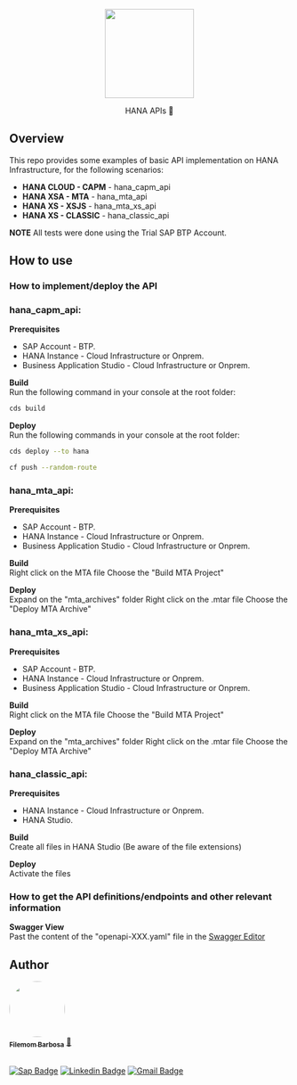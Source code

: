 <p align="center">
  <a href="#">
    <img src="https://cdn-icons-png.flaticon.com/512/627/627558.png" width="160" height="160" alt="" />
  </a>
</p>

<p align="center">HANA APIs 🚀</p>


## Overview
This repo provides some examples of basic API implementation on HANA Infrastructure, for the following scenarios:

- **HANA CLOUD - CAPM** - hana_capm_api
- **HANA XSA - MTA** - hana_mta_api
- **HANA XS - XSJS** - hana_mta_xs_api
- **HANA XS - CLASSIC** - hana_classic_api

**NOTE** All tests were done using the Trial SAP BTP Account.

## How to use

### How to implement/deploy the API

### hana_capm_api:
**Prerequisites**
- SAP Account - BTP.
- HANA Instance - Cloud Infrastructure or Onprem.
- Business Application Studio - Cloud Infrastructure or Onprem.

**Build**  
Run the following command in your console at the root folder:
```bash
cds build 	
```
**Deploy**  
Run the following commands in your console at the root folder:
```bash
cds deploy --to hana
```

```bash
cf push --random-route
```

### hana_mta_api:
**Prerequisites**
- SAP Account - BTP.
- HANA Instance - Cloud Infrastructure or Onprem.
- Business Application Studio - Cloud Infrastructure or Onprem.

**Build**  
Right click on the MTA file
Choose the "Build MTA Project"

**Deploy**  
Expand on the "mta_archives" folder 
Right click on the .mtar file
Choose the "Deploy MTA Archive"

### hana_mta_xs_api:
**Prerequisites**
- SAP Account - BTP.
- HANA Instance - Cloud Infrastructure or Onprem.
- Business Application Studio - Cloud Infrastructure or Onprem.

**Build**  
Right click on the MTA file
Choose the "Build MTA Project"

**Deploy**  
Expand on the "mta_archives" folder 
Right click on the .mtar file
Choose the "Deploy MTA Archive"

### hana_classic_api:
**Prerequisites**
- HANA Instance - Cloud Infrastructure or Onprem.
- HANA Studio.

**Build**  
Create all files in HANA Studio (Be aware of the file extensions)

**Deploy**  
Activate the files

### How to get the API definitions/endpoints and other relevant information
**Swagger View**   
Past the content of the "openapi-XXX.yaml" file in the <a href="https://editor.swagger.io/#" target="_blank"> Swagger Editor  </a>

## Author

<a href="https://www.linkedin.com/in/filemomb/">
 <img style="border-radius: 50%;" src="https://avatars.services.sap.com/images/filemombarbosa.png" width="100px;" alt=""/>
 <br />
 <sub><b>Filemom Barbosa</b></sub></a> <a href="https://github.com/filemombarbosa title="Github">🚀</a>  <br /><br />

[![Sap Badge](https://img.shields.io/badge/-@filemombarbosa-1ca0f1?style=flat-square&labelColor=1ca0f1&logo=sap&logoColor=white&link=https://twitter.com/filemombarbosa)](https://people.sap.com/filemombarbosa) 
[![Linkedin Badge](https://img.shields.io/badge/-Filemom-blue?style=flat-square&logo=Linkedin&logoColor=white&link=https://www.linkedin.com/in/filemombarbosa/)](https://www.linkedin.com/in/filemomb/) 
[![Gmail Badge](https://img.shields.io/badge/-filemombarbosa@gmail.com-c14438?style=flat-square&logo=Gmail&logoColor=white&link=mailto:filemombarbosa@gmail.com)](mailto:filemombarbosa@gmail.com)